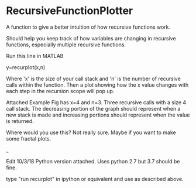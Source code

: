 # RecursiveFunctionPlotter
A function to give a better intuition of how recursive functions work.

Should help you keep track of how variables are changing in recursive functions, especially multiple recursive functions.

Run this line in MATLAB

y=recurplot(x,n)

Where 'x' is the size of your call stack
and 
'n' is the number of recursive calls within the function.
Then a plot showing how the x value changes with each step in the recursion scope will pop up.

Attached Example Fig has x=4 and n=3. Three recursive calls with a size 4 call stack.
The decreasing portion of the graph should represent when a new stack is made and increasing portions should represent when the value is returned.

Where would you use this?
Not really sure. Maybe if you want to make some fractal plots.


_

Edit 10/3/18
Python version attached. Uses python 2.7 but 3.7 should be fine.

type "run recurplot" in ipython or equivalent and use as described above.
